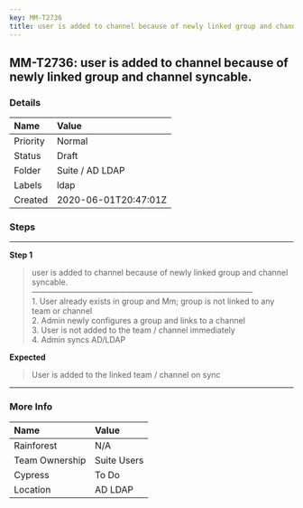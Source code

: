 ```yaml
---
key: MM-T2736
title: user is added to channel because of newly linked group and channel syncable.
---
```


## MM-T2736: user is added to channel because of newly linked group and channel syncable.

### Details

| Name     | Value                |
| :------- | :------------------- |
| Priority | Normal               |
| Status   | Draft                |
| Folder   | Suite / AD LDAP      |
| Labels   | ldap                 |
| Created  | 2020-06-01T20:47:01Z |

### Steps

<hr/>

**Step 1**

> <article>user is added to channel because of newly linked group and channel syncable.<br />&mdash;&mdash;&mdash;&mdash;&mdash;&mdash;&mdash;&mdash;&mdash;&mdash;&mdash;&mdash;&mdash;&mdash;&mdash;&mdash;&mdash;&mdash;&mdash;&mdash;&mdash;&mdash;&mdash;&mdash;&mdash;&mdash;&mdash;&mdash;<br />1. User already exists in group and Mm; group is not linked to any team or channel<br />2. Admin newly configures a group and links to a channel<br />3. User is not added to the team / channel immediately<br />4. Admin syncs AD/LDAP</article>

**Expected**

> <article>User is added to the linked team / channel on sync</article>

<hr/>

### More Info

| Name           | Value       |
| :------------- | :---------- |
| Rainforest     | N/A         |
| Team Ownership | Suite Users |
| Cypress        | To Do       |
| Location       | AD LDAP     |
